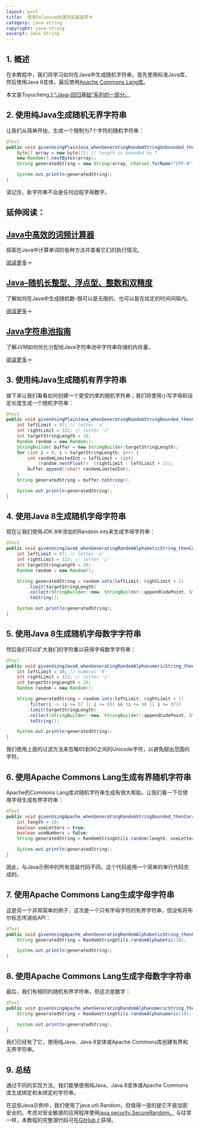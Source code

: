 ```yaml
---
layout: post
title:  使用Selenium处理浏览器选项卡
category: java-string
copyright: java-string
excerpt: Java String
---
```


## 1. 概述

在本教程中，我们将学习如何在Java中生成随机字符串，首先使用标准Java库，然后使用Java 8变体，最后使用[Apache Commons Lang库](https://commons.apache.org/proper/commons-lang/)。

本文是Tuyucheng上[“Java–回归基础”系列的一部分。](https://www.tuyucheng.com/java-tutorial)

## 2. 使用纯Java生成随机无界字符串

让我们从简单开始，生成一个限制为7个字符的随机字符串：

```java
@Test
public void givenUsingPlainJava_whenGeneratingRandomStringUnbounded_thenCorrect() {
    byte[] array = new byte[7]; // length is bounded by 7
    new Random().nextBytes(array);
    String generatedString = new String(array, Charset.forName("UTF-8"));

    System.out.println(generatedString);
}
```

请记住，新字符串不会是任何远程字母数字。

## 延伸阅读：

## [Java中高效的词频计算器](https://www.tuyucheng.com/java-word-frequency)

探索在Java中计算单词的各种方法并查看它们的执行情况。

[阅读更多](https://www.tuyucheng.com/java-word-frequency)→

## [Java–随机长整型、浮点型、整数和双精度](https://www.tuyucheng.com/java-generate-random-long-float-integer-double)

了解如何在Java中生成随机数-既可以是无限的，也可以是在给定的时间间隔内。

[阅读更多](https://www.tuyucheng.com/java-generate-random-long-float-integer-double)→

## [Java字符串池指南](https://www.tuyucheng.com/java-string-pool)

了解JVM如何优化分配给Java字符串池中字符串存储的内存量。

[阅读更多](https://www.tuyucheng.com/java-string-pool)→

## 3. 使用纯Java生成随机有界字符串

接下来让我们看看如何创建一个更受约束的随机字符串；我们将使用小写字母和设定长度生成一个随机字符串：

```java
@Test
public void givenUsingPlainJava_whenGeneratingRandomStringBounded_thenCorrect() {
    int leftLimit = 97; // letter 'a'
    int rightLimit = 122; // letter 'z'
    int targetStringLength = 10;
    Random random = new Random();
    StringBuilder buffer = new StringBuilder(targetStringLength);
    for (int i = 0; i < targetStringLength; i++) {
        int randomLimitedInt = leftLimit + (int) 
            (random.nextFloat()  (rightLimit - leftLimit + 1));
        buffer.append((char) randomLimitedInt);
    }
    String generatedString = buffer.toString();

    System.out.println(generatedString);
}
```

## 4. 使用Java 8生成随机字母字符串

现在让我们使用JDK 8中添加的Random.ints来生成字母字符串：

```java
@Test
public void givenUsingJava8_whenGeneratingRandomAlphabeticString_thenCorrect() {
    int leftLimit = 97; // letter 'a'
    int rightLimit = 122; // letter 'z'
    int targetStringLength = 10;
    Random random = new Random();

    String generatedString = random.ints(leftLimit, rightLimit + 1)
        .limit(targetStringLength)
        .collect(StringBuilder::new, StringBuilder::appendCodePoint, StringBuilder::append)
        .toString();

    System.out.println(generatedString);
}
```

## 5. 使用Java 8生成随机字母数字字符串

然后我们可以扩大我们的字符集以获得字母数字字符串：

```java
@Test
public void givenUsingJava8_whenGeneratingRandomAlphanumericString_thenCorrect() {
    int leftLimit = 48; // numeral '0'
    int rightLimit = 122; // letter 'z'
    int targetStringLength = 10;
    Random random = new Random();

    String generatedString = random.ints(leftLimit, rightLimit + 1)
        .filter(i -> (i <= 57 || i >= 65) && (i <= 90 || i >= 97))
        .limit(targetStringLength)
        .collect(StringBuilder::new, StringBuilder::appendCodePoint, StringBuilder::append)
        .toString();

    System.out.println(generatedString);
}
```

我们使用上面的过滤方法来忽略65到90之间的Unicode字符，以避免超出范围的字符。

## 6. 使用Apache Commons Lang生成有界随机字符串

Apache的Commons Lang库对随机字符串生成有很大帮助。让我们看一下仅使用字母生成有界字符串：

```java
@Test
public void givenUsingApache_whenGeneratingRandomStringBounded_thenCorrect() {
    int length = 10;
    boolean useLetters = true;
    boolean useNumbers = false;
    String generatedString = RandomStringUtils.random(length, useLetters, useNumbers);

    System.out.println(generatedString);
}
```

因此，与Java示例中的所有低级代码不同，这个代码是用一个简单的单行代码完成的。

## 7. 使用Apache Commons Lang生成字母字符串

这是另一个非常简单的例子，这次是一个只有字母字符的有界字符串，但没有将布尔标志传递给API：

```java
@Test
public void givenUsingApache_whenGeneratingRandomAlphabeticString_thenCorrect() {
    String generatedString = RandomStringUtils.randomAlphabetic(10);

    System.out.println(generatedString);
}
```

## 8. 使用Apache Commons Lang生成字母数字字符串

最后，我们有相同的随机有界字符串，但这次是数字：

```java
@Test
public void givenUsingApache_whenGeneratingRandomAlphanumericString_thenCorrect() {
    String generatedString = RandomStringUtils.randomAlphanumeric(10);

    System.out.println(generatedString);
}
```

我们已经有了它，使用纯Java、Java 8变体或Apache Commons库创建有界和无界字符串。

## 9. 总结

通过不同的实现方法，我们能够使用纯Java、Java 8变体或Apache Commons库生成绑定和未绑定的字符串。

在这些Java示例中，我们使用了java.util.Random，但值得一提的是它不是加密安全的。考虑对安全敏感的应用程序使用[java.security.SecureRandom。](https://www.tuyucheng.com/java-secure-random)
与往常一样，本教程的完整源代码可在[GitHub](https://github.com/tu-yucheng/taketoday-tutorial4j/tree/master/java-core-modules/java-string-algorithms-1)上获得。
